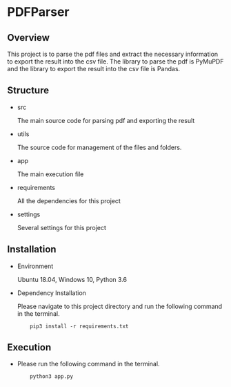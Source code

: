 # PDFParser

## Overview

This project is to parse the pdf files and extract the necessary information to export the result into the csv file.
The library to parse the pdf is PyMuPDF and the library to export the result into the csv file is Pandas.

## Structure

- src

    The main source code for parsing pdf and exporting the result
    
- utils

    The source code for management of the files and folders.
    
- app

    The main execution file
    
- requirements

    All the dependencies for this project
    
- settings

    Several settings for this project
    
## Installation

- Environment

    Ubuntu 18.04, Windows 10, Python 3.6
    
- Dependency Installation

    Please navigate to this project directory and run the following command in the terminal.
    
    ```
        pip3 install -r requirements.txt
    ```

## Execution

- Please run the following command in the terminal.

    ```
        python3 app.py
    ```
